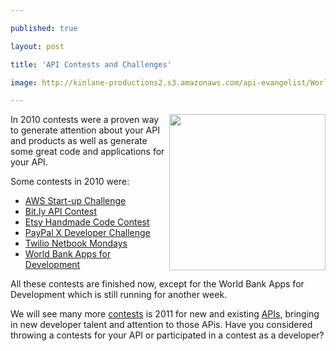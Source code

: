 ---
published: true
layout: post
title: 'API Contests and Challenges'
image: http://kinlane-productions2.s3.amazonaws.com/api-evangelist/World-Bank-Apps-for-Development.jpg
---

<img src="https://kinlane-productions2.s3.amazonaws.com/api-evangelist/World-Bank-Apps-for-Development.jpg" alt="" width="250" align="right" />In 2010 contests were a proven way to generate attention about your API and products as well as generate some great code and applications for your API.<p>
Some contests in 2010 were:
<ul class="mainlist">
	<li><a href="https://aws.amazon.com/startupchallenge" target="_blank">AWS Start-up Challenge</a></li>
	<li><a href="http://blog.bit.ly/post/1307062006/its-a-bit-ly-api-contest">Bit.ly API Contest</a></li>
	<li><a href=" http://www.programmableweb.com/contests">Etsy Handmade Code Contest</a></li>
	<li><a href="https://www.x.com/community/ppx/devchallenge">PayPal X Developer Challenge</a></li>
	<li><a href="http://contests.twilio.com/" target="_blank">Twilio Netbook Mondays</a></li>
	<li><a href="http://appsfordevelopment.challengepost.com/" target="_blank">World Bank Apps for Development</a></li>
</ul>
All these contests are finished now, except for the World Bank Apps for Development which is still running for another week.<p>
We will see many more <a href="http://www.apievangelist.com/ecosystem-building-blocks-detail.php?Building_Block_ID=201">contests</a> is 2011 for new and existing <a href="http://www.apievangelist.com/">APIs</a>, bringing in new developer talent and attention to those APis.   Have you considered throwing a contests for your API or participated in a contest as a developer?

